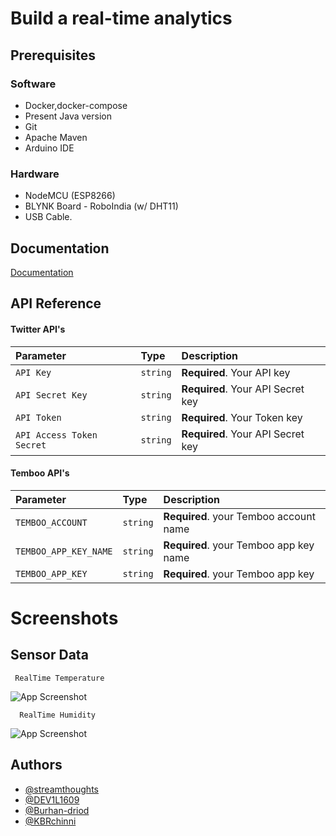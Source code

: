 # Build a real-time analytics


## Prerequisites

### Software
- Docker,docker-compose
- Present Java version
- Git
- Apache Maven
- Arduino IDE

### Hardware
- NodeMCU (ESP8266)
- BLYNK Board - RoboIndia (w/ DHT11)
- USB Cable.
 



## Documentation

[Documentation](https://docs.google.com/document/d/1GOI28P2BzC3pqisgpJTjDaDp-_lK9pUgmrmC3IjGcDg/edit?usp=sharing)

  
## API Reference

#### Twitter API's


| Parameter | Type     | Description                |
| :-------- | :------- | :------------------------- |
| `API Key`  | `string` | **Required**. Your API key |
| `API Secret Key`  | `string` | **Required**. Your API Secret key |
| `API Token`  | `string` | **Required**. Your Token key |
| `API Access Token Secret` | `string` | **Required**. Your API Secret key |


#### Temboo API's



| Parameter | Type     | Description                       |
| :-------- | :------- | :-------------------------------- |
| `TEMBOO_ACCOUNT`      | `string` | **Required**. your Temboo account name |
| `TEMBOO_APP_KEY_NAME`      | `string` | **Required**. your Temboo app key name |
| `TEMBOO_APP_KEY`      | `string` | **Required**. your Temboo app key |



  
# Screenshots
## Sensor Data
     RealTime Temperature

  ![App Screenshot](https://cdn.discordapp.com/attachments/860857772597051395/873840267952807956/unknown.png)

      RealTime Humidity

   ![App Screenshot](https://cdn.discordapp.com/attachments/860857772597051395/873840267952807956/unknown.png)

## Authors

- [@streamthoughts](https://github.com/streamthoughts)
- [@DEV1L1609](https://github.com/DEV1L1609)
- [@Burhan-driod](https://github.com/Burhan-driod)
- [@KBRchinni](https://github.com/KBRChinni)

  
